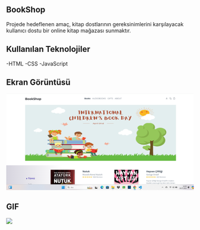 ## BookShop

Projede hedeflenen amaç, kitap dostlarının gereksinimlerini karşılayacak kullanıcı dostu bir online kitap mağazası sunmaktır.

## Kullanılan Teknolojiler

-HTML -CSS -JavaScript

## Ekran Görüntüsü

![](/bookshop.png)

## GIF

![](/bookshop.gif)